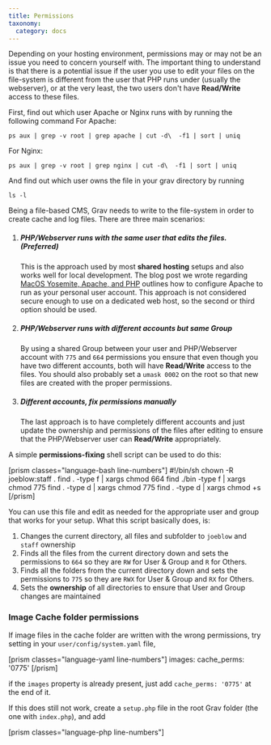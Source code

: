 ```yaml
---
title: Permissions
taxonomy:
  category: docs
---
```


Depending on your hosting environment, permissions may or may not be an issue you need to concern yourself with. The important thing to understand is that there is a potential issue if the user you use to edit your files on the file-system is different from the user that PHP runs under (usually the webserver), or at the very least, the two users don't have **Read/Write** access to these files.

First, find out which user Apache or Nginx runs with by running the following command
For Apache:

    ps aux | grep -v root | grep apache | cut -d\  -f1 | sort | uniq

For Nginx:

    ps aux | grep -v root | grep nginx | cut -d\  -f1 | sort | uniq

And find out which user owns the file in your grav directory by running

    ls -l

Being a file-based CMS, Grav needs to write to the file-system in order to create cache and log files. There are three main scenarios:

1. ##### PHP/Webserver runs with the same user that edits the files. (Preferred)

   This is the approach used by most **shared hosting** setups and also works well for local development. The blog post we wrote regarding [MacOS Yosemite, Apache, and PHP](https://getgrav.org/blog/mac-os-x-apache-setup-multiple-php-versions) outlines how to configure Apache to run as your personal user account. This approach is not considered secure enough to use on a dedicated web host, so the second or third option should be used.

2. ##### PHP/Webserver runs with different accounts but same Group

   By using a shared Group between your user and PHP/Webserver account with `775` and `664` permissions you ensure that even though you have two different accounts, both will have **Read/Write** access to the files. You should also probably set a `umask 0002` on the root so that new files are created with the proper permissions.

3. ##### Different accounts, fix permissions manually
   The last approach is to have completely different accounts and just update the ownership and permissions of the files after editing to ensure that the PHP/Webserver user can **Read/Write** appropriately.

A simple **permissions-fixing** shell script can be used to do this:

[prism classes="language-bash line-numbers"]
#!/bin/sh
chown -R joeblow:staff .
find . -type f | xargs chmod 664
find ./bin -type f | xargs chmod 775
find . -type d | xargs chmod 775
find . -type d | xargs chmod +s
[/prism]

You can use this file and edit as needed for the appropriate user and group that works for your setup. What this script basically does, is:

1. Changes the current directory, all files and subfolder to `joeblow` and `staff` ownership
2. Finds all the files from the current directory down and sets the permissions to `664` so they are `RW` for User & Group and `R` for Others.
3. Finds all the folders from the current directory down and sets the permissions to `775` so they are `RWX` for User & Group and `RX` for Others.
4. Sets the **ownership** of all directories to ensure that User and Group changes are maintained

### Image Cache folder permissions

If image files in the cache folder are written with the wrong permissions, try setting in your `user/config/system.yaml` file,

[prism classes="language-yaml line-numbers"]
images:
cache_perms: '0775'
[/prism]

if the `images` property is already present, just add `cache_perms: '0775'` at the end of it.

If this does still not work, create a `setup.php` file in the root Grav folder (the one with `index.php`), and add

[prism classes="language-php line-numbers"]

<?php
umask(0002);
[/prism]

into it.

If you already have a `setup.php` file, just add this line to the top. This file is commonly used for multisite setup, but being called in every Grav call, you can also use it for other uses.

### Co-hosting with a WordPress site

In general, Grav can be installed in a root level folder of an existing WordPress site and the two CMS will co-exist nicely.  (Remember to set Base Rewrite in the Grav folder's htaccess.)  If you are encountering permissions errors with cache files when accessing the Admin and/or viewing Grav pages, check to see if WP-Engine is installed for this WordPress site.  If it is, you will need to contact their support to create an exception for the Grav folder from their aggressive distributed cache service.

### SELinux-specific advice

If the above suggestions still do not work, run

`chcon -Rv system_u:object_r:httpd_sys_rw_content_t:s0 ./` into the Grav root folder.

References:
- [https://unix.stackexchange.com/questions/337704/selinux-is-preventing-nginx-from-writing-via-php-fpm](https://unix.stackexchange.com/questions/337704/selinux-is-preventing-nginx-from-writing-via-php-fpm)
- [https://github.com/getgrav/grav/issues/912#issuecomment-227627196](https://github.com/getgrav/grav/issues/912#issuecomment-227627196)
- [http://stopdisablingselinux.com](http://stopdisablingselinux.com/)
- [http://stackoverflow.com/questions/28786047/failed-to-open-stream-on-file-put-contents-in-php-on-centos-7](http://stackoverflow.com/questions/28786047/failed-to-open-stream-on-file-put-contents-in-php-on-centos-7)
- [http://www.serverlab.ca/tutorials/linux/web-servers-linux/configuring-selinux-policies-for-apache-web-servers/](http://www.serverlab.ca/tutorials/linux/web-servers-linux/configuring-selinux-policies-for-apache-web-servers/)

